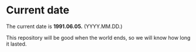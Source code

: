 # Current date

The current date is **1991.06.05.** (YYYY.MM.DD.)

This repository will be good when the world ends, so we will know how long it lasted.